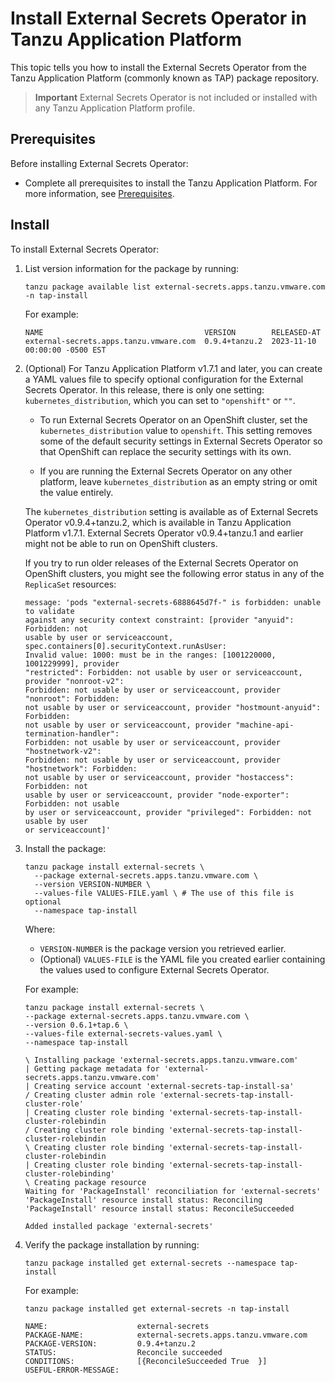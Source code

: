 # Install External Secrets Operator in Tanzu Application Platform

This topic tells you how to install the External Secrets Operator
from the Tanzu Application Platform (commonly known as TAP) package repository.

> **Important** External Secrets Operator is not included or installed with any
> Tanzu Application Platform profile.

## <a id='eso-prereqs'></a> Prerequisites

Before installing External Secrets Operator:

- Complete all prerequisites to install the Tanzu Application Platform.
For more information, see [Prerequisites](../prerequisites.md).

## <a id='eso-install'></a> Install

To install External Secrets Operator:

1. List version information for the package by running:

   ```console
   tanzu package available list external-secrets.apps.tanzu.vmware.com -n tap-install
   ```

   For example:

   ```console
   NAME                                    VERSION        RELEASED-AT
   external-secrets.apps.tanzu.vmware.com  0.9.4+tanzu.2  2023-11-10 00:00:00 -0500 EST
   ```

1. (Optional) For Tanzu Application Platform v1.7.1 and later, you can create a YAML values file to
   specify optional configuration for the External Secrets Operator. In this release, there is only
   one setting: `kubernetes_distribution`, which you can set to `"openshift"` or `""`.

   - To run External Secrets Operator on an OpenShift cluster, set the `kubernetes_distribution` value
   to `openshift`. This setting removes some of the default security settings in External Secrets Operator
   so that OpenShift can replace the security settings with its own.

   - If you are running the External Secrets Operator on any other platform, leave `kubernetes_distribution`
   as an empty string or omit the value entirely.

   The `kubernetes_distribution` setting is available as of External Secrets Operator v0.9.4+tanzu.2,
   which is available in Tanzu Application Platform v1.7.1.
   External Secrets Operator v0.9.4+tanzu.1 and earlier might not be able to run on OpenShift clusters.

   If you try to run older releases of the External Secrets Operator on OpenShift clusters, you
   might see the following error status in any of the `ReplicaSet` resources:

   ```console
   message: 'pods "external-secrets-6888645d7f-" is forbidden: unable to validate
   against any security context constraint: [provider "anyuid": Forbidden: not
   usable by user or serviceaccount, spec.containers[0].securityContext.runAsUser:
   Invalid value: 1000: must be in the ranges: [1001220000, 1001229999], provider
   "restricted": Forbidden: not usable by user or serviceaccount, provider "nonroot-v2":
   Forbidden: not usable by user or serviceaccount, provider "nonroot": Forbidden:
   not usable by user or serviceaccount, provider "hostmount-anyuid": Forbidden:
   not usable by user or serviceaccount, provider "machine-api-termination-handler":
   Forbidden: not usable by user or serviceaccount, provider "hostnetwork-v2":
   Forbidden: not usable by user or serviceaccount, provider "hostnetwork": Forbidden:
   not usable by user or serviceaccount, provider "hostaccess": Forbidden: not
   usable by user or serviceaccount, provider "node-exporter": Forbidden: not usable
   by user or serviceaccount, provider "privileged": Forbidden: not usable by user
   or serviceaccount]'
   ```

1. Install the package:

   ```console
   tanzu package install external-secrets \
     --package external-secrets.apps.tanzu.vmware.com \
     --version VERSION-NUMBER \
     --values-file VALUES-FILE.yaml \ # The use of this file is optional
     --namespace tap-install
   ```

   Where:
   - `VERSION-NUMBER` is the package version you retrieved earlier.
   - (Optional) `VALUES-FILE` is the YAML file you created earlier containing the values used to configure
     External Secrets Operator.

   For example:

   ```console
   tanzu package install external-secrets \
   --package external-secrets.apps.tanzu.vmware.com \
   --version 0.6.1+tap.6 \
   --values-file external-secrets-values.yaml \
   --namespace tap-install

   \ Installing package 'external-secrets.apps.tanzu.vmware.com'
   | Getting package metadata for 'external-secrets.apps.tanzu.vmware.com'
   | Creating service account 'external-secrets-tap-install-sa'
   / Creating cluster admin role 'external-secrets-tap-install-cluster-role'
   | Creating cluster role binding 'external-secrets-tap-install-cluster-rolebindin
   / Creating cluster role binding 'external-secrets-tap-install-cluster-rolebindin
   \ Creating cluster role binding 'external-secrets-tap-install-cluster-rolebindin
   | Creating cluster role binding 'external-secrets-tap-install-cluster-rolebinding'
   \ Creating package resource
   Waiting for 'PackageInstall' reconciliation for 'external-secrets'
   'PackageInstall' resource install status: Reconciling
   'PackageInstall' resource install status: ReconcileSucceeded

   Added installed package 'external-secrets'
   ```

1. Verify the package installation by running:

   ```console
   tanzu package installed get external-secrets --namespace tap-install
   ```

   For example:

   ```console
   tanzu package installed get external-secrets -n tap-install

   NAME:                    external-secrets
   PACKAGE-NAME:            external-secrets.apps.tanzu.vmware.com
   PACKAGE-VERSION:         0.9.4+tanzu.2
   STATUS:                  Reconcile succeeded
   CONDITIONS:              [{ReconcileSucceeded True  }]
   USEFUL-ERROR-MESSAGE:
   ```
